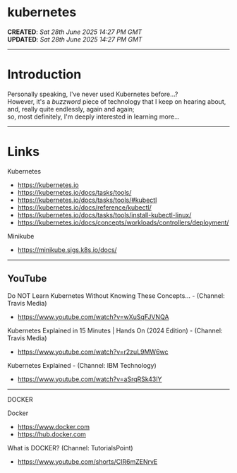 # kubernetes  

**CREATED**: *Sat 28th June 2025 14:27 PM GMT*  
**UPDATED**: *Sat 28th June 2025 14:27 PM GMT*   

-----

# Introduction  

Personally speaking, I've never used Kubernetes before...?    
However, it's a *buzzword* piece of technology that I keep on hearing about,    
and, really quite endlessly, again and again;    
so, most definitely, I'm deeply interested in learning more...  

-----

# Links  

Kubernetes    
- https://kubernetes.io  
- https://kubernetes.io/docs/tasks/tools/
- https://kubernetes.io/docs/tasks/tools/#kubectl  
- https://kubernetes.io/docs/reference/kubectl/  
- https://kubernetes.io/docs/tasks/tools/install-kubectl-linux/
- https://kubernetes.io/docs/concepts/workloads/controllers/deployment/  

Minikube   
- https://minikube.sigs.k8s.io/docs/  

-----

## YouTube  

Do NOT Learn Kubernetes Without Knowing These Concepts... - (Channel: Travis Media)    
- https://www.youtube.com/watch?v=wXuSqFJVNQA

Kubernetes Explained in 15 Minutes | Hands On (2024 Edition) - (Channel: Travis Media)  
- https://www.youtube.com/watch?v=r2zuL9MW6wc  

Kubernetes Explained - (Channel: IBM Technology)  
- https://www.youtube.com/watch?v=aSrqRSk43lY

------ 

DOCKER

Docker   
- https://www.docker.com  
- https://hub.docker.com  

What is DOCKER? (Channel: TutorialsPoint)    
- https://www.youtube.com/shorts/CIR6mZENrvE  
 
